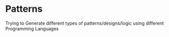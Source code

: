 # Patterns
Trying to Generate different types of patterns/designs/logic using different Programming Languages
